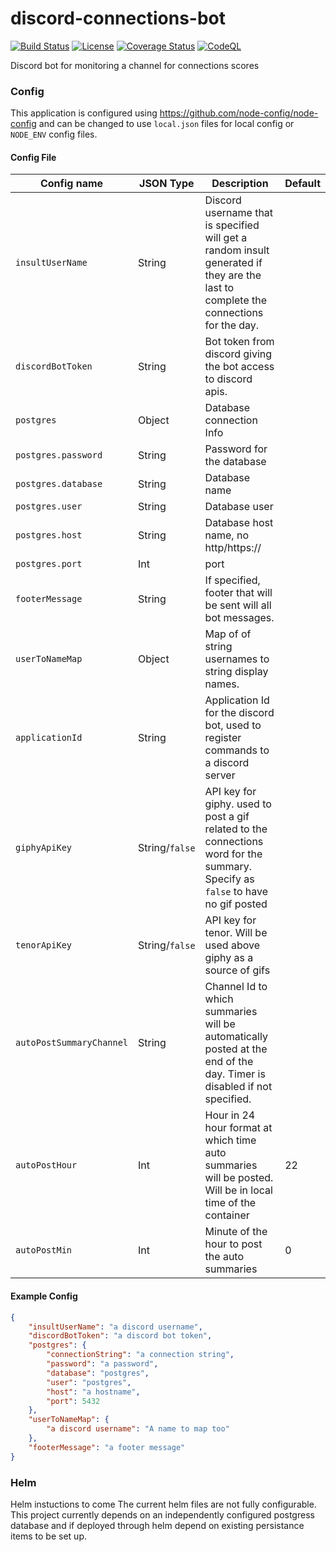 # discord-connections-bot
[![Build Status](https://github.com/Serk72/discord-connections-bot/actions/workflows/main.yml/badge.svg)](https://github.com/Serk72/discord-connections-bot/actions)
[![License](https://img.shields.io/badge/License-Apache%202.0-blue.svg)](https://github.com/Serk72/discord-connections-bot/blob/main/LICENSE)
[![Coverage Status](https://codecov.io/github/Serk72/discord-connections-bot/branch/main/graph/badge.svg)](https://codecov.io/github/Serk72/discord-connections-bot)
[![CodeQL](https://github.com/Serk72/discord-connections-bot/actions/workflows/codeql-analysis.yml/badge.svg)](https://github.com/Serk72/discord-connections-bot/actions/workflows/codeql-analysis.yml)

Discord bot for monitoring a channel for connections scores

### Config
This application is configured using https://github.com/node-config/node-config and can be changed to use `local.json` files for local config or `NODE_ENV` config files.
#### Config File

| Config name                    | JSON Type | Description | Default |
|--------------------------------|-----------|-------------|---------|
| `insultUserName`               | String    | Discord username that is specified will get a random insult generated if they are the last to complete the connections for the day. |  |
| `discordBotToken`              | String    | Bot token from discord giving the bot access to discord apis. |  |
| `postgres`                     | Object    | Database connection Info |  | 
| `postgres.password`            | String    | Password for the database   |  |
| `postgres.database`            | String    | Database name                  |  |
| `postgres.user`                | String    | Database user  |  |
| `postgres.host`                | String    | Database host name, no http/https:// |  |
| `postgres.port`                | Int       | port                          | |
| `footerMessage`                | String    | If specified, footer that will be sent will all bot messages. |  |
| `userToNameMap`                | Object    | Map of of string usernames to string display names. |  |
| `applicationId`                | String    | Application Id for the discord bot, used to register commands to a discord server | |
| `giphyApiKey`                  | String/`false` | API key for giphy. used to post a gif related to the connections word for the summary. Specify as `false` to have no gif posted | |
| `tenorApiKey`                  | String/`false` | API key for tenor. Will be used above giphy as a source of gifs | |
| `autoPostSummaryChannel`       | String    |  Channel Id to which summaries will be automatically posted at the end of the day. Timer is disabled if not specified. | | 
| `autoPostHour`                 | Int       | Hour in 24 hour format at which time auto summaries will be posted. Will be in local time of the container | 22 |
| `autoPostMin`                  | Int       | Minute of the hour to post the auto summaries | 0 |  

#### Example Config
```json
{
    "insultUserName": "a discord username",
    "discordBotToken": "a discord bot token",
    "postgres": {
        "connectionString": "a connection string",
        "password": "a password",
        "database": "postgres",
        "user": "postgres",
        "host": "a hostname",
        "port": 5432
    },
    "userToNameMap": {
        "a discord username": "A name to map too"
    },
    "footerMessage": "a footer message"
}
```


### Helm

Helm instuctions to come
The current helm files are not fully configurable.
This project currently depends on an independently configured postgress database and if deployed through helm depend on existing persistance items to be set up.